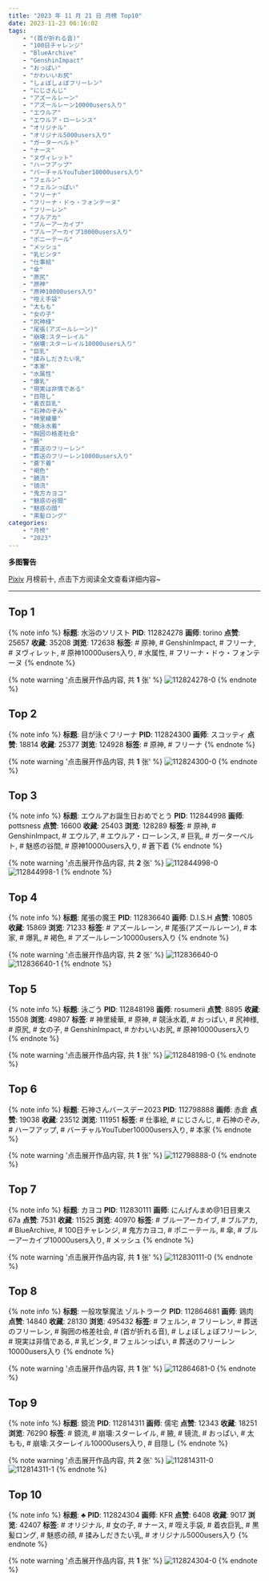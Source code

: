```yaml
---
title: "2023 年 11 月 21 日 月榜 Top10"
date: 2023-11-23 06:16:02
tags:
    - "(首が折れる音)"
    - "100日チャレンジ"
    - "BlueArchive"
    - "GenshinImpact"
    - "おっぱい"
    - "かわいいお尻"
    - "しょぼしょぼフリーレン"
    - "にじさんじ"
    - "アズールレーン"
    - "アズールレーン10000users入り"
    - "エウルア"
    - "エウルア・ローレンス"
    - "オリジナル"
    - "オリジナル5000users入り"
    - "ガーターベルト"
    - "ナース"
    - "ヌヴィレット"
    - "ハーフアップ"
    - "バーチャルYouTuber10000users入り"
    - "フェルン"
    - "フェルンっぱい"
    - "フリーナ"
    - "フリーナ・ドゥ・フォンテーヌ"
    - "フリーレン"
    - "ブルアカ"
    - "ブルーアーカイブ"
    - "ブルーアーカイブ10000users入り"
    - "ポニーテール"
    - "メッシュ"
    - "乳ビンタ"
    - "仕事絵"
    - "傘"
    - "原尻"
    - "原神"
    - "原神10000users入り"
    - "咥え手袋"
    - "太もも"
    - "女の子"
    - "尻神様"
    - "尾張(アズールレーン)"
    - "崩壊:スターレイル"
    - "崩壊:スターレイル10000users入り"
    - "巨乳"
    - "揉みしだきたい乳"
    - "本家"
    - "水属性"
    - "爆乳"
    - "現実は非情である"
    - "目隠し"
    - "着衣巨乳"
    - "石神のぞみ"
    - "神里綾華"
    - "競泳水着"
    - "胸囲の格差社会"
    - "腋"
    - "葬送のフリーレン"
    - "葬送のフリーレン10000users入り"
    - "蒼下着"
    - "褐色"
    - "鏡流"
    - "镜流"
    - "鬼方カヨコ"
    - "魅惑の谷間"
    - "魅惑の顔"
    - "黒髪ロング"
categories:
    - "月榜"
    - "2023"
---
```


<i class="fa fa-triangle-exclamation"></i>**多图警告**<i class="fa fa-triangle-exclamation"></i>

[Pixiv](https://www.pixiv.net/) 月榜前十, 点击下方阅读全文查看详细内容~

<!-- more -->

---

## Top 1

{% note info %}
**标题**: 水浴のソリスト
**PID**: 112824278 **画师**: torino
**点赞**: 25657 **收藏**: 35208 **浏览**: 172638
**标签**: # 原神, # GenshinImpact, # フリーナ, # ヌヴィレット, # 原神10000users入り, # 水属性, # フリーナ・ドゥ・フォンテーヌ
{% endnote %}

{% note warning '点击展开作品内容, 共 **1** 张' %}
![112824278-0](https://i.pixiv.re/img-original/img/2023/10/25/08/47/18/112824278_p0.jpg)
{% endnote %}

## Top 2

{% note info %}
**标题**: 目が泳ぐフリーナ
**PID**: 112824300 **画师**: スコッティ
**点赞**: 18814 **收藏**: 25377 **浏览**: 124928
**标签**: # 原神, # フリーナ
{% endnote %}

{% note warning '点击展开作品内容, 共 **1** 张' %}
![112824300-0](https://i.pixiv.re/img-original/img/2023/10/25/00/00/18/112824300_p0.jpg)
{% endnote %}

## Top 3

{% note info %}
**标题**: エウルアお誕生日おめでとう
**PID**: 112844998 **画师**: pottsness
**点赞**: 16600 **收藏**: 25403 **浏览**: 128289
**标签**: # 原神, # GenshinImpact, # エウルア, # エウルア・ローレンス, # 巨乳, # ガーターベルト, # 魅惑の谷間, # 原神10000users入り, # 蒼下着
{% endnote %}

{% note warning '点击展开作品内容, 共 **2** 张' %}
![112844998-0](https://i.pixiv.re/img-original/img/2023/10/26/20/47/51/112844998_p0.jpg)
![112844998-1](https://i.pixiv.re/img-original/img/2023/10/26/20/47/51/112844998_p1.jpg)
{% endnote %}

## Top 4

{% note info %}
**标题**: 尾張の魔王
**PID**: 112836640 **画师**: D.I.S.H
**点赞**: 10805 **收藏**: 15869 **浏览**: 71233
**标签**: # アズールレーン, # 尾張(アズールレーン), # 本家, # 爆乳, # 褐色, # アズールレーン10000users入り
{% endnote %}

{% note warning '点击展开作品内容, 共 **2** 张' %}
![112836640-0](https://i.pixiv.re/img-original/img/2023/10/25/15/04/45/112836640_p0.png)
![112836640-1](https://i.pixiv.re/img-original/img/2023/10/25/15/04/45/112836640_p1.png)
{% endnote %}

## Top 5

{% note info %}
**标题**: 泳ごう
**PID**: 112848198 **画师**: rosumerii
**点赞**: 8895 **收藏**: 15508 **浏览**: 49807
**标签**: # 神里綾華, # 原神, # 競泳水着, # おっぱい, # 尻神様, # 原尻, # 女の子, # GenshinImpact, # かわいいお尻, # 原神10000users入り
{% endnote %}

{% note warning '点击展开作品内容, 共 **1** 张' %}
![112848198-0](https://i.pixiv.re/img-original/img/2023/10/25/23/09/16/112848198_p0.jpg)
{% endnote %}

## Top 6

{% note info %}
**标题**: 石神さんバースデー2023
**PID**: 112798888 **画师**: 赤倉
**点赞**: 19038 **收藏**: 23512 **浏览**: 111951
**标签**: # 仕事絵, # にじさんじ, # 石神のぞみ, # ハーフアップ, # バーチャルYouTuber10000users入り, # 本家
{% endnote %}

{% note warning '点击展开作品内容, 共 **1** 张' %}
![112798888-0](https://i.pixiv.re/img-original/img/2023/10/24/00/00/05/112798888_p0.jpg)
{% endnote %}

## Top 7

{% note info %}
**标题**: カヨコ
**PID**: 112830111 **画师**: にんげんまめ@1日目東ス67a
**点赞**: 7531 **收藏**: 11525 **浏览**: 40970
**标签**: # ブルーアーカイブ, # ブルアカ, # BlueArchive, # 100日チャレンジ, # 鬼方カヨコ, # ポニーテール, # 傘, # ブルーアーカイブ10000users入り, # メッシュ
{% endnote %}

{% note warning '点击展开作品内容, 共 **1** 张' %}
![112830111-0](https://i.pixiv.re/img-original/img/2023/10/25/06/33/40/112830111_p0.png)
{% endnote %}

## Top 8

{% note info %}
**标题**: 一般攻撃魔法 ゾルトラーク
**PID**: 112864681 **画师**: 鶏肉
**点赞**: 14840 **收藏**: 28130 **浏览**: 495432
**标签**: # フェルン, # フリーレン, # 葬送のフリーレン, # 胸囲の格差社会, # (首が折れる音), # しょぼしょぼフリーレン, # 現実は非情である, # 乳ビンタ, # フェルンっぱい, # 葬送のフリーレン10000users入り
{% endnote %}

{% note warning '点击展开作品内容, 共 **1** 张' %}
![112864681-0](https://i.pixiv.re/img-original/img/2023/10/26/17/51/15/112864681_p0.jpg)
{% endnote %}

## Top 9

{% note info %}
**标题**: 鏡流
**PID**: 112814311 **画师**: 儒宅
**点赞**: 12343 **收藏**: 18251 **浏览**: 76290
**标签**: # 鏡流, # 崩壊:スターレイル, # 腋, # 镜流, # おっぱい, # 太もも, # 崩壊:スターレイル10000users入り, # 目隠し
{% endnote %}

{% note warning '点击展开作品内容, 共 **2** 张' %}
![112814311-0](https://i.pixiv.re/img-original/img/2023/10/24/18/00/07/112814311_p0.jpg)
![112814311-1](https://i.pixiv.re/img-original/img/2023/10/24/18/00/07/112814311_p1.jpg)
{% endnote %}

## Top 10

{% note info %}
**标题**: ♣
**PID**: 112824304 **画师**: KFR
**点赞**: 6408 **收藏**: 9017 **浏览**: 42407
**标签**: # オリジナル, # 女の子, # ナース, # 咥え手袋, # 着衣巨乳, # 黒髪ロング, # 魅惑の顔, # 揉みしだきたい乳, # オリジナル5000users入り
{% endnote %}

{% note warning '点击展开作品内容, 共 **1** 张' %}
![112824304-0](https://i.pixiv.re/img-original/img/2023/10/25/00/00/19/112824304_p0.jpg)
{% endnote %}
